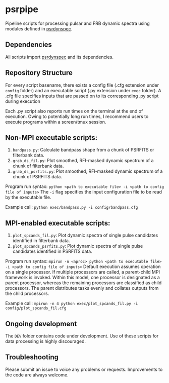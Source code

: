 # psrpipe
Pipeline scripts for processing pulsar and FRB dynamic spectra using modules defined in [psrdynspec](https://github.com/akshaysuresh1/psrdynspec).

## Dependencies
All scripts import [psrdynspec](https://github.com/akshaysuresh1/psrdynspec) and its dependencies.


## Repository Structure
For every script basename, there exists a config file (.cfg extension under ```config``` folder) and an executable script (.py extension under ```exec``` folder). A .cfg file specifies inputs that are passed on to its corresponding .py script during execution

Each .py script also reports run times on the terminal at the end of execution. Owing to potentially long run times, I recommend users to execute programs within a screen/tmux session.

## Non-MPI executable scripts:
1. ```bandpass.py```: Calculate bandpass shape from a chunk of PSRFITS or filterbank data.
2. ```grab_ds_fil.py```: Plot smoothed, RFI-masked dynamic spectrum of a chunk of filterbank data.
2. ```grab_ds_psrfits.py```: Plot smoothed, RFI-masked dynamic spectrum of a chunk of PSRFITS data.

Program run syntax:
```python <path to executable file> -i <path to config file of inputs>```
The ```-i``` flag specifies the input configuration file to be read by the executable file.

Example call:
```python exec/bandpass.py -i config/bandpass.cfg```

## MPI-enabled executable scripts:
1. ```plot_spcands_fil.py```: Plot dynamic spectra of single pulse candidates identified in filterbank data.  
2. ```plot_spcands_psrfits.py```: Plot dynamic spectra of single pulse candidates identified in PSRFITS data.

Program run syntax:
```mpirun -n <nproc> python <path to executable file> -i <path to config file of inputs>```
Default execution assumes operation on a single processor. If multiple processors are called, a parent-child MPI framework is invoked. Within this model, one processor is designated as a parent processor, whereas the remaining processors are classified as child processors. The parent distributes tasks evenly and collates outputs from the child processors.

Example call:
```mpirun -n 4 python exec/plot_spcands_fil.py -i config/plot_spcands_fil.cfg```

## Ongoing development
The ```DEV``` folder contains code under development. Use of these scripts for data processing is highly discouraged.

## Troubleshooting
Please submit an issue to voice any problems or requests. Improvements to the code are always welcome.
